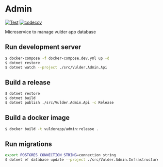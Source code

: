 # Admin

[![Test](https://github.com/VulderApp/Admin/actions/workflows/test.yml/badge.svg)](https://github.com/VulderApp/Admin/actions/workflows/test.yml)
[![codecov](https://codecov.io/gh/VulderApp/Admin/branch/dev/graph/badge.svg?token=C9055U7JUH)](https://codecov.io/gh/VulderApp/Admin)

Microservice to manage vulder app database

## Run development server
```bash
$ docker-compose -f docker-compose.dev.yml up -d
$ dotnet restore
$ dotnet watch --project ./src/Vulder.Admin.Api
```

## Build a release
```bash
$ dotnet restore
$ dotnet build
$ dotnet publish ./src/Vulder.Admin.Api -c Release
```

## Build a docker image
```bash
$ docker build -t vulderapp/admin:release .
```

## Run migrations
```bash
export POSTGRES_CONNECTION_STRING=connection_string
$ dotnet ef database update --project ./src/Vulder.Admin.Infrastructure
```